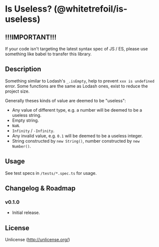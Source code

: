Is Useless? (@whitetrefoil/is-useless)
========================================

!!!IMPORTANT!!!
---------------

If your code isn't targeting the latest syntax spec of JS / ES,
please use something like babel to transfer this library.

Description
-----------

Something similar to Lodash's `_.isEmpty`, help to prevent `xxx is undefined` error.
Some functions are the same as Lodash ones, exist to reduce the project size.

Generally theses kinds of value are deemed to be "useless":

- Any value of different type, e.g. a number will be deemed to be a useless string.
- Empty string.
- `NaN`.
- `Infinity` / `-Infinity`.
- Any invalid value, e.g. `0.1` will be deemed to be a useless integer.
- String constructed by `new String()`, number constructed by `new Number()`.

Usage
-----

See test specs in `/tests/*.spec.ts` for usage.

Changelog & Roadmap
-------------------

### v0.1.0

* Initial release.

License
-------

Unlicense (http://unlicense.org/)
